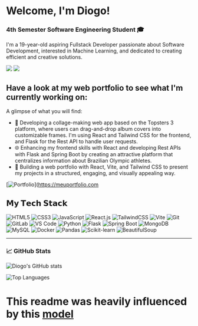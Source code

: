 # Welcome, I'm Diogo!
### 4th Semester Software Engineering Student 🎓

I'm a 19-year-old aspiring Fullstack Developer passionate about Software Development, interested in Machine Learning, and dedicated to creating efficient and creative solutions.

[![](https://img.shields.io/badge/-@diogopcam-%23181717?style=flat-square&logo=github)](https://github.com/diogopcam)
[![](https://img.shields.io/badge/-LinkedIn-%230077B5?style=flat-square&logo=linkedin&logoColor=ffffff)](https://www.linkedin.com/in/diogo-camargo-aab167318/)

## Have a look at my web portfolio to see what I'm currently working on:

A glimpse of what you will find:
- 🚀 Developing a collage-making web app based on the Topsters 3 platform, where users can drag-and-drop album covers into customizable frames. I'm using React and Tailwind CSS for the frontend, and Flask for the Rest API to handle user requests.
- 🌐 Enhancing my frontend skills with React and developing Rest APIs with Flask and Spring Boot by creating an attractive platform that centralizes information about Brazilian Olympic athletes.
- 📂 Building a web portfolio with React, Vite, and Tailwind CSS to present my projects in a structured, engaging, and visually appealing way.

[![Portfolio](https://via.placeholder.com/150)](https://meuportfolio.com

## 𝗠𝘆 𝗧𝗲𝗰𝗵 𝗦𝘁𝗮𝗰𝗸

![HTML5](https://img.shields.io/badge/-HTML5-%23E44D27?style=flat-square&logo=html5&logoColor=ffffff)
![CSS3](https://img.shields.io/badge/-CSS3-%231572B6?style=flat-square&logo=css3)
![JavaScript](https://img.shields.io/badge/-JavaScript-%23F7DF1C?style=flat-square&logo=javascript&logoColor=000000&labelColor=%23F7DF1C&color=%23FFCE5A)
![React.js](https://img.shields.io/badge/-React.js-%23282C34?style=flat-square&logo=react)
![TailwindCSS](https://img.shields.io/badge/-TailwindCSS-%231a202c?style=flat-square&logo=tailwind-css)
![Vite](https://img.shields.io/badge/-Vite-%23646CFF?style=flat-square&logo=vite&logoColor=ffffff)
![Git](https://img.shields.io/badge/-Git-%23F05032?style=flat-square&logo=git&logoColor=%23ffffff)
![GitLab](https://img.shields.io/badge/-GitLab-FCA121?style=flat-square&logo=gitlab)
![VS Code](https://img.shields.io/badge/-VSCode-%23007ACC?style=flat-square&logo=visual-studio-code)
![Python](https://img.shields.io/badge/-Python-%233776AB?style=flat-square&logo=python&logoColor=ffffff)
![Flask](https://img.shields.io/badge/-Flask-%23000?style=flat-square&logo=flask)
![Spring Boot](https://img.shields.io/badge/-Spring%20Boot-%236DB33F?style=flat-square&logo=spring-boot)
![MongoDB](https://img.shields.io/badge/-MongoDB-%2347A248?style=flat-square&logo=mongodb&logoColor=ffffff)
![MySQL](https://img.shields.io/badge/-MySQL-%234479A1?style=flat-square&logo=mysql&logoColor=ffffff)
![Docker](https://img.shields.io/badge/-Docker-%232496ED?style=flat-square&logo=docker&logoColor=ffffff)
![Pandas](https://img.shields.io/badge/-Pandas-%23150458?style=flat-square&logo=pandas)
![Scikit-learn](https://img.shields.io/badge/-Scikit--learn-%23F7931E?style=flat-square&logo=scikit-learn&logoColor=ffffff)
![BeautifulSoup](https://img.shields.io/badge/-BeautifulSoup-%236DB33F?style=flat-square&logo=beautifulsoup4)

---
### 📈 **GitHub Stats**

![Diogo's GitHub stats](https://github-readme-stats.vercel.app/api?username=diogopcam&show_icons=true&theme=radical)

![Top Languages](https://github-readme-stats.vercel.app/api/top-langs/?username=diogopcam&layout=compact&theme=radical)

# This readme was heavily influenced by this [model](https://github.com/xiaoluoboding/xiaoluoboding.git)
